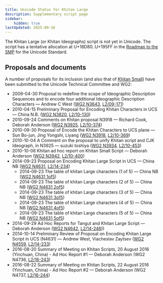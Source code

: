 ```yaml
---
title: Unicode Status for Khitan Large
description: Supplementary script page
sidebar:
    hidden: true
lastUpdated: 2025-09-16
---
```


The Khitan Large (or Khitan Ideographs) script is not yet in Unicode. The script has a tentative allocation at U+18D80..U+195FF in the [Roadmap to the SMP](http://www.unicode.org/roadmaps/smp/) for the Unicode Standard.

## Proposals and documents

A number of proposals for its inclusion (and also that of [Khitan Small](https://scriptsource.org/entry/s5y4qyk59q)) have been submitted to the Unicode Technical Committee and WG2:
- 2009-04-30 Proposal to redefine the scope of Ideographic Description Sequences and to encode four additional Ideographic Description Characters — Andrew C West ([WG2 N3643](https://www.unicode.org/wg2/docs/n3643.pdf), [L2/09-171](http://www.unicode.org/cgi-bin/GetMatchingDocs.pl?L2/09-171))
- 2010-04-15 Preliminary Proposal for Encoding Khitan Characters in UCS — China N.B. ([WG2 N3820](https://www.unicode.org/wg2/docs/n3820.pdf), [L2/10-130](http://www.unicode.org/cgi-bin/GetMatchingDocs.pl?L2/10-130))
- 2010-09-24 Comments on Khitan proposal N3918 — Richard Cook, Deborah Anderson ([WG2 N3925](https://www.unicode.org/wg2/docs/n3925.pdf), [L2/10-374](http://www.unicode.org/cgi-bin/GetMatchingDocs.pl?L2/10-374))
- 2010-09-30 Proposal of Encode the Khitan Characters to UCS plane — Sun Bo-jun, Jing Yongshi, Liyang ([WG2 N3918](https://www.unicode.org/wg2/docs/n3918.pdf), [L2/10-369](http://www.unicode.org/cgi-bin/GetMatchingDocs.pl?L2/10-369))
- 2010-10-04 A Comment on the proposal to unify Khitan script and CJK Ideograph, in N3925 — suzuki toshiya ([WG2 N3934](https://www.unicode.org/wg2/docs/n3934.pdf), [L2/10-453](http://www.unicode.org/cgi-bin/GetMatchingDocs.pl?L2/10-453))
- 2010-10-06 Khitan ad hoc report on Khitan Small Script — Deborah Anderson  ([WG2 N3942](https://www.unicode.org/wg2/docs/n3942.pdf), [L2/10-400](http://www.unicode.org/cgi-bin/GetMatchingDocs.pl?L2/10-400))
- 2014-09-23 Proposal on Encoding Khitan Large Script in UCS — China NB ([WG2 N4631](https://www.unicode.org/wg2/docs/n4631.pdf), [L2/14-234](http://www.unicode.org/cgi-bin/GetMatchingDocs.pl?L2/14-234))
  - 2014-09-23 The table of khitan Large characters (1 of 5) — China NB ([WG2 N4631 1of5](https://www.unicode.org/wg2/docs/n4631%201of5.pdf))
  - 2014-09-23 The table of khitan Large characters (2 of 5) — China NB ([WG2 N4631 2of5](https://www.unicode.org/wg2/docs/n4631%202of5.pdf))
  - 2014-09-23 The table of khitan Large characters (3 of 5) — China NB ([WG2 N4631 3of5](https://www.unicode.org/wg2/docs/n4631%203of5.pdf))
  - 2014-09-23 The table of khitan Large characters (4 of 5) — China NB ([WG2 N4631 4of5](https://www.unicode.org/wg2/docs/n4631%204of5.pdf))
  - 2014-09-23 The table of khitan Large characters (5 of 5) — China NB ([WG2 N4631 5of5](https://www.unicode.org/wg2/docs/n4631%205of5.pdf))
- 2014-09-29 Ad Hoc Reports for Tangut and Khitan Large Script — Deborah Anderson ([WG2 N4642](https://www.unicode.org/wg2/docs/n4642.pdf), [L2/14-246](http://www.unicode.org/cgi-bin/GetMatchingDocs.pl?L2/14-246)))
- 2014-10-14 Preliminary Review of Proposal on Encoding Khitan Large Script in UCS (N4631) — Andrew West, Viacheslav Zaytsev ([WG2 N4559](https://www.unicode.org/wg2/docs/n4559.pdf), [L2/14-233](http://www.unicode.org/cgi-bin/GetMatchingDocs.pl?L2/14-233))
- 2016-08-20 Summary of Meeting on Khitan Scripts, 20 August 2016 (Yinchuan, China) - Ad Hoc Report #1 — Deborah Anderson (WG2 N4736, [L2/16-243](http://www.unicode.org/cgi-bin/GetMatchingDocs.pl?L2/16-243))
- 2016-08-22 Summary of Meeting on Khitan Scripts, 22 August 2016 (Yinchuan, China) - Ad Hoc Report #2 — Deborah Anderson (WG2 N4737, [L2/16-244](http://www.unicode.org/cgi-bin/GetMatchingDocs.pl?L2/16-244))
